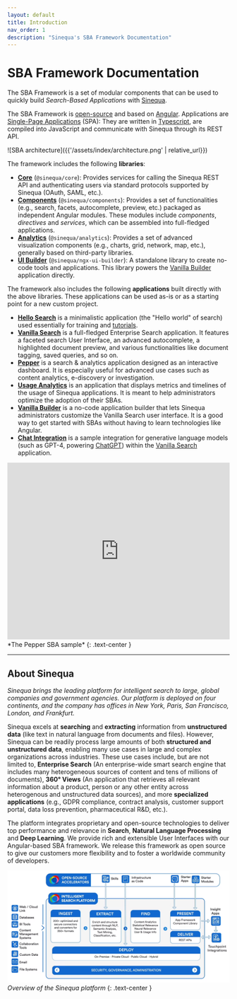 ```yaml
---
layout: default
title: Introduction
nav_order: 1
description: "Sinequa's SBA Framework Documentation"
---
```


# SBA Framework Documentation

The SBA Framework is a set of modular components that can be used to quickly build *Search-Based Applications* with [Sinequa](#about-sinequa).

The SBA Framework is [open-source](https://github.com/sinequa/sba-angular) and based on [Angular](https://angular.io/). Applications are [Single-Page Applications](https://en.wikipedia.org/wiki/Single-page_application) (SPA): They are written in [Typescript](https://www.typescriptlang.org/), are compiled into JavaScript and communicate with Sinequa through its REST API.

![SBA architecture]({{'/assets/index/architecture.png' | relative_url}})

The framework includes the following **libraries**:

- [**Core**](libraries/core/core.html) (`@sinequa/core`): Provides services for calling the Sinequa REST API and authenticating users via standard protocols supported by Sinequa (OAuth, SAML, etc.).
- [**Components**](libraries/components/components.html) (`@sinequa/components`): Provides a set of functionalities (e.g., search, facets, autocomplete, preview, etc.) packaged as independent Angular modules. These modules include *components*, *directives* and *services*, which can be assembled into full-fledged applications.
- [**Analytics**](libraries/analytics/analytics.html) (`@sinequa/analytics`): Provides a set of advanced visualization components (e.g., charts, grid, network, map, etc.), generally based on third-party libraries.
- [**UI Builder**](libraries/ngx-ui-builder.html) (`@sinequa/ngx-ui-builder`): A standalone library to create no-code tools and applications. This library powers the [Vanilla Builder](apps/5-vanilla-builder.html) application directly.

The framework also includes the following **applications** built directly with the above libraries. These applications can be used as-is or as a starting point for a new custom project.

- [**Hello Search**](apps/1-hello-search.html) is a minimalistic application (the "Hello world" of search) used essentially for training and [tutorials]({{site.baseurl}}tutorial/tutorial.html).
- [**Vanilla Search**](apps/2-vanilla-search.html) is a full-fledged Enterprise Search application. It features a faceted search User Interface, an advanced autocomplete, a highlighted document preview, and various functionalities like document tagging, saved queries, and so on.
- [**Pepper**](apps/3-pepper.md) is a search & analytics application designed as an interactive dashboard. It is especially useful for advanced use cases such as content analytics, e-discovery or investigation.
- [**Usage Analytics**](apps/4-usage-analytics.html) is an application that displays metrics and timelines of the usage of Sinequa applications. It is meant to help administrators optimize the adoption of their SBAs. 
- [**Vanilla Builder**](apps/5-vanilla-builder.html) is a no-code application builder that lets Sinequa administrators customize the Vanilla Search user interface. It is a good way to get started with SBAs without having to learn technologies like Angular.
- [**Chat Integration**](apps/6-chat-integration.md) is a sample integration for generative language models (such as GPT-4, powering [ChatGPT](https://openai.com/blog/chatgpt)) within the [Vanilla Search](apps/2-vanilla-search.md) application.


<iframe src="https://player.vimeo.com/video/534455071" width="100%" height="400px" frameborder="0" title="Pepper" webkitallowfullscreen mozallowfullscreen allowfullscreen></iframe>
*The Pepper SBA sample*
{: .text-center }

---

## About Sinequa

*Sinequa brings the leading platform for intelligent search to large, global companies and government agencies. Our platform is deployed on four continents, and the company has offices in New York, Paris, San Francisco, London, and Frankfurt.*

Sinequa excels at **searching** and **extracting** information from **unstructured data** (like text in natural language from documents and files). However, Sinequa can be readily process large amounts of both **structured and unstructured data**, enabling many use cases in large and complex organizations across industries. These use cases include, but are not limited to, **Enterprise Search** (An enterprise-wide smart search engine that includes many heterogeneous sources of content and tens of millions of documents), **360° Views** (An application that retrieves all relevant information about a product, person or any other entity across heterogenous and unstructured data sources), and more **specialized applications** (e.g., GDPR compliance, contract analysis, customer support portal, data loss prevention, pharmaceutical R&D, etc.).

The platform integrates proprietary and open-source technologies to deliver top performance and relevance in **Search**, **Natural Language Processing** and **Deep Learning**. We provide rich and extensible User Interfaces with our Angular-based SBA framework. We release this framework as open source to give our customers more flexibility and to foster a worldwide community of developers.

![Sinequa platform](/assets/index/sinequa-platform.png)
*Overview of the Sinequa platform*
{: .text-center }

